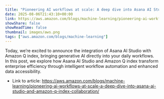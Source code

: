 ```yaml
---
title: "Pioneering AI workflows at scale: A deep dive into Asana AI Studio and Amazon Q index collaboration"
date: 2025-08-06T21:43:10+00:00
link: https://aws.amazon.com/blogs/machine-learning/pioneering-ai-workflows-at-scale-a-deep-dive-into-asana-ai-studio-and-amazon-q-index-collaboration/
showShare: false
showReadTime: false
thumbnail: images/aws.png
tags: ["aws.amazon.com/blogs/machine-learning"]
---
```

Today, we’re excited to announce the integration of Asana AI Studio with Amazon Q index, bringing generative AI directly into your daily workflows. In this post, we explore how Asana AI Studio and Amazon Q index transform enterprise efficiency through intelligent workflow automation and enhanced data accessibility.

- Link to article: https://aws.amazon.com/blogs/machine-learning/pioneering-ai-workflows-at-scale-a-deep-dive-into-asana-ai-studio-and-amazon-q-index-collaboration/